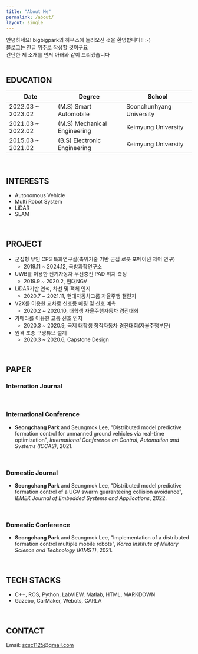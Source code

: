 ```yaml
---
title: "About Me"
permalink: /about/
layout: single
---
```


안녕하세요! bigbigpark의 하우스에 놀러오신 것을 환영합니다!! :-)
<br/>
블로그는 한글 위주로 작성할 것이구요
<br/>
간단한 제 소개를 먼저 아래와 같이 드리겠습니다
<br/> <br/>
 
## EDUCATION

| Date              | Degree                       | School                   |
| ----------------- | ---------------------------- | ------------------------ |
| 2022.03 ~ 2023.02 | (M.S) Smart Automobile       | Soonchunhyang University |
| 2021.03 ~ 2022.02 | (M.S) Mechanical Engineering | Keimyung University      |
| 2015.03 ~ 2021.02 | (B.S) Electronic Engineering | Keimyung University      |

<br/>

## INTERESTS

* Autonomous Vehicle
* Multi Robot System
* LiDAR
* SLAM

<br/>

## PROJECT

* 군집형 무인 CPS 특화연구실(측위기술 기반 군집 로봇 포메이션 제어 연구)
  * 2019.11 ~ 2024.12, 국방과학연구소
* UWB를 이용한 전기자동차 무선충전 PAD 위치 측정
  * 2019.9 ~ 2020.2, 현대NGV
* LiDAR기반 연석, 차선 및 객체 인지
  * 2020.7 ~ 2021.11, 현대자동차그룹 자율주행 챌린지
* V2X를 이용한 교차로 신호등 매핑 및 신호 예측
  * 2020.2 ~ 2020.10, 대학생 자율주행자동차 경진대회
* 카메라를 이용한 교통 신호 인지
  * 2020.3 ~ 2020.9, 국제 대학생 창작자동차 경진대회(자율주행부문)
* 원격 조종 구명튜브 설계
  * 2020.3 ~ 2020.6, Capstone Design

<br/>

## PAPER

### Internation Journal

<br/>

### International Conference

* **Seongchang Park** and Seungmok Lee, "Distributed model predictive formation control for unmanned ground vehicles via real-time optimization", *International Conference on Control, Automation and Systems (ICCAS)*, 2021.

<br/>

### Domestic Journal

* **Seongchang Park** and Seungmok Lee, "Distributed model predictive formation control of a UGV swarm guaranteeing collision avoidance", *IEMEK Journal of Embedded Systems and Applications*, 2022.

<br/>

### Domestic Conference

* **Seongchang Park** and Seungmok Lee, "Implementation of a distributed formation control multiple mobile robots", *Korea Institute of Military Science and Technology (KIMST)*, 2021.



<br/>

## TECH STACKS

* C++, ROS, Python, LabVIEW, Matlab, HTML, MARKDOWN
* Gazebo, CarMaker, Webots, CARLA

<br/>

## CONTACT
Email: scsc1125@gmail.com

<br/>